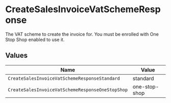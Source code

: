 # CreateSalesInvoiceVatSchemeResponse

The VAT scheme to create the invoice for. You must be enrolled with One Stop Shop enabled to use it.


## Values

| Name                                             | Value                                            |
| ------------------------------------------------ | ------------------------------------------------ |
| `CreateSalesInvoiceVatSchemeResponseStandard`    | standard                                         |
| `CreateSalesInvoiceVatSchemeResponseOneStopShop` | one-stop-shop                                    |